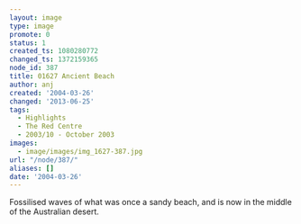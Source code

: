 ```yaml
---
layout: image
type: image
promote: 0
status: 1
created_ts: 1080280772
changed_ts: 1372159365
node_id: 387
title: 01627 Ancient Beach
author: anj
created: '2004-03-26'
changed: '2013-06-25'
tags:
  - Highlights
  - The Red Centre
  - 2003/10 - October 2003
images:
  - image/images/img_1627-387.jpg
url: "/node/387/"
aliases: []
date: '2004-03-26'
---
```

Fossilised waves of what was once a sandy beach, and is now in the middle of the Australian desert.
